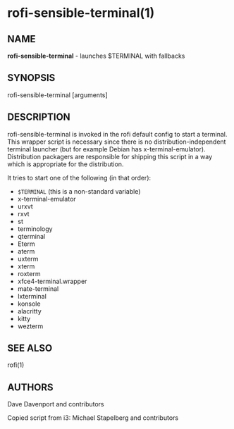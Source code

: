 # rofi-sensible-terminal(1)

## NAME

**rofi-sensible-terminal** -  launches $TERMINAL with fallbacks

## SYNOPSIS

rofi-sensible-terminal [arguments]

## DESCRIPTION

rofi-sensible-terminal is invoked in the rofi default config to start a terminal. This
wrapper script is necessary since there is no distribution-independent terminal launcher
(but for example Debian has x-terminal-emulator). Distribution packagers are responsible for
shipping this script in a way which is appropriate for the distribution.

It tries to start one of the following (in that order):

* `$TERMINAL` (this is a non-standard variable)
* x-terminal-emulator
* urxvt
* rxvt
* st
* terminology
* qterminal
* Eterm
* aterm
* uxterm
* xterm
* roxterm
* xfce4-terminal.wrapper
* mate-terminal
* lxterminal
* konsole
* alacritty
* kitty
* wezterm


## SEE ALSO

rofi(1)

## AUTHORS

Dave Davenport and contributors

Copied script from i3:
Michael Stapelberg and contributors
